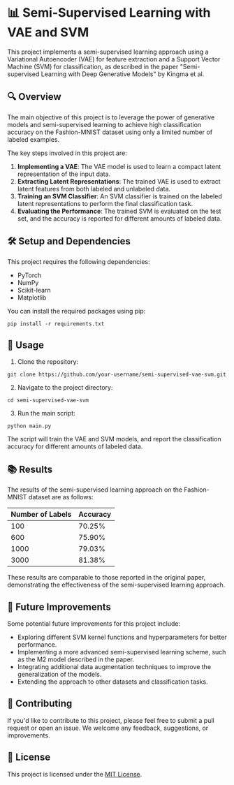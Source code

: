# 📊 Semi-Supervised Learning with VAE and SVM

This project implements a semi-supervised learning approach using a Variational Autoencoder (VAE) for feature extraction and a Support Vector Machine (SVM) for classification, as described in the paper "Semi-supervised Learning with Deep Generative Models" by Kingma et al.

## 🔍 Overview

The main objective of this project is to leverage the power of generative models and semi-supervised learning to achieve high classification accuracy on the Fashion-MNIST dataset using only a limited number of labeled examples.

The key steps involved in this project are:

1. **Implementing a VAE**: The VAE model is used to learn a compact latent representation of the input data.
2. **Extracting Latent Representations**: The trained VAE is used to extract latent features from both labeled and unlabeled data.
3. **Training an SVM Classifier**: An SVM classifier is trained on the labeled latent representations to perform the final classification task.
4. **Evaluating the Performance**: The trained SVM is evaluated on the test set, and the accuracy is reported for different amounts of labeled data.

## 🛠️ Setup and Dependencies

This project requires the following dependencies:

- PyTorch
- NumPy
- Scikit-learn
- Matplotlib

You can install the required packages using pip:

```
pip install -r requirements.txt
```

## 🚀 Usage

1. Clone the repository:

```
git clone https://github.com/your-username/semi-supervised-vae-svm.git
```

2. Navigate to the project directory:

```
cd semi-supervised-vae-svm
```

3. Run the main script:

```
python main.py
```

The script will train the VAE and SVM models, and report the classification accuracy for different amounts of labeled data.

## 📚 Results

The results of the semi-supervised learning approach on the Fashion-MNIST dataset are as follows:

| Number of Labels | Accuracy |
| ---------------- | -------- |
| 100              | 70.25%   |
| 600              | 75.90%   |
| 1000             | 79.03%   |
| 3000             | 81.38%   |

These results are comparable to those reported in the original paper, demonstrating the effectiveness of the semi-supervised learning approach.

## 🔮 Future Improvements

Some potential future improvements for this project include:

- Exploring different SVM kernel functions and hyperparameters for better performance.
- Implementing a more advanced semi-supervised learning scheme, such as the M2 model described in the paper.
- Integrating additional data augmentation techniques to improve the generalization of the models.
- Extending the approach to other datasets and classification tasks.

## 🤝 Contributing

If you'd like to contribute to this project, please feel free to submit a pull request or open an issue. We welcome any feedback, suggestions, or improvements.

## 📄 License

This project is licensed under the [MIT License](LICENSE).
